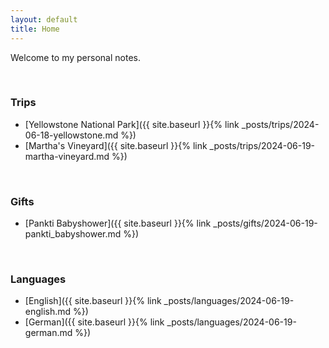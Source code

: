 ```yaml
---
layout: default
title: Home
---
```


Welcome to my personal notes.

<br>

### Trips
 - [Yellowstone National Park]({{ site.baseurl }}{% link _posts/trips/2024-06-18-yellowstone.md %})
 - [Martha's Vineyard]({{ site.baseurl }}{% link _posts/trips/2024-06-19-martha-vineyard.md %})

<br>

### Gifts
 - [Pankti Babyshower]({{ site.baseurl }}{% link _posts/gifts/2024-06-19-pankti_babyshower.md %})

<br>

### Languages
 - [English]({{ site.baseurl }}{% link _posts/languages/2024-06-19-english.md %})
 - [German]({{ site.baseurl }}{% link _posts/languages/2024-06-19-german.md %})